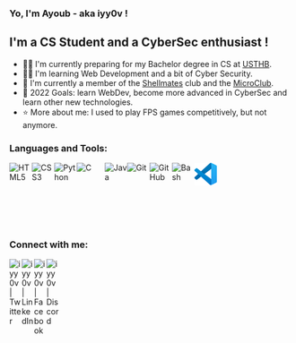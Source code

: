 ### Yo, I'm Ayoub - aka iyy0v !

## I'm a CS Student and a CyberSec enthusiast !
- 👨‍🎓 I'm currently preparing for my Bachelor degree in CS at [USTHB][usthb].
- 👨‍💻 I'm learning Web Development and a bit of Cyber Security.
- 🔰 I'm currently a member of the [Shellmates][shellmates] club and the [MicroClub][microclub].
- 🎯 2022 Goals: learn WebDev, become more advanced in CyberSec and learn other new technologies.
- ⭐ More about me: I used to play FPS games competitively, but not anymore.

### Languages and Tools:

[<img align="left" alt="HTML5" width="40px" src="https://github.com/tomchen/stack-icons/blob/master/logos/html-5.svg" />][getRRed]
[<img align="left" alt="CSS3" width="40px" src="https://github.com/tomchen/stack-icons/blob/master/logos/css-3.svg" />][getRRed]
[<img align="left" alt="Python" width="40px" src="https://github.com/tomchen/stack-icons/blob/master/logos/python.svg" />][getRRed]
[<img align="left" alt="C" width="50px" src="https://github.com/tomchen/stack-icons/blob/master/logos/c.svg" />][getRRed]
[<img align="left" alt="Java" width="40px" src="https://github.com/tomchen/stack-icons/blob/master/logos/java.svg" />][getRRed]
[<img align="left" alt="Git" width="40px" src="https://github.com/tomchen/stack-icons/blob/master/logos/git-icon.svg" />][getRRed]
[<img align="left" alt="GitHub" width="40px" src="https://github.com/tomchen/stack-icons/blob/master/logos/github-icon.svg" />][getRRed]
[<img align="left" alt="Bash" width="40px" src="https://upload.wikimedia.org/wikipedia/commons/thumb/4/4b/Bash_Logo_Colored.svg/1200px-Bash_Logo_Colored.svg.png" />][getRRed]
[<img align="left" alt="VSCode" width="40px" src="https://raw.githubusercontent.com/github/explore/80688e429a7d4ef2fca1e82350fe8e3517d3494d/topics/visual-studio-code/visual-studio-code.png" />][getRRed]

<br><br><br><br>
---

### Connect with me:

[<img align="left" alt="iyy0v | Twitter" width="22px" src="https://cdn.jsdelivr.net/npm/simple-icons@3.13.0/icons/twitter.svg" />][twitter]
[<img align="left" alt="iyy0v | LinkedIn" width="22px" src="https://cdn.jsdelivr.net/npm/simple-icons@3.13.0/icons/linkedin.svg" />][linkedin]
[<img align="left" alt="iyy0v | Facebook" width="22px" src="https://cdn.jsdelivr.net/npm/simple-icons@3.13.0/icons/facebook.svg" />][facebook]
[<img align="left" alt="iyy0v | Discord" width="22px" src="https://cdn.jsdelivr.net/npm/simple-icons@3.13.0/icons/discord.svg" />][discord]

[usthb]: https://www.usthb.dz
[shellmates]: https://www.shellmates.club/
[microclub]: https://microclub.net/
[twitter]: https://twitter.com/AyoubNaitMihoub
[linkedin]: https://www.linkedin.com/in/ayoubnaitmihoub/
[facebook]: https://www.facebook.com/NaitmihoubAyoub/
[discord]: https://discord.com/users/452520557834010635/

[getRRed]: https://www.youtube.com/watch?v=dQw4w9WgXcQ&t=2s
